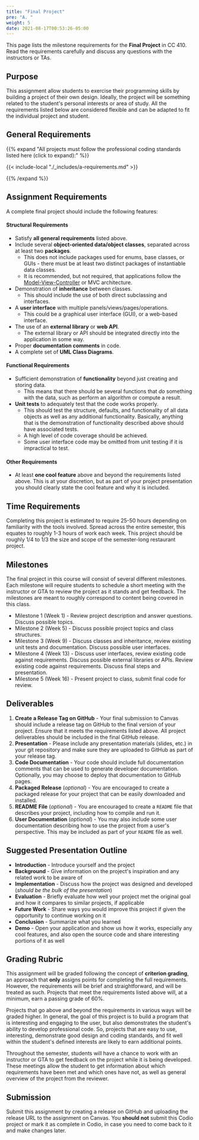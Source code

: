 ```yaml
---
title: "Final Project"
pre: "A. "
weight: 5
date: 2021-08-17T00:53:26-05:00
---
```


This page lists the milestone requirements for the **Final Project** in CC 410. Read the requirements carefully and discuss any questions with the instructors or TAs. 

## Purpose

This assignment allow students to exercise their programming skills by building a project of their own design. Ideally, the project will be something related to the student's personal interests or area of study. All the requirements listed below are considered flexible and can be adapted to fit the individual project and student. 

## General Requirements

{{% expand "All projects must follow the professional coding standards listed here (click to expand):" %}}

{{< include-local "./_includes/a-requirements.md" >}}

{{% /expand %}}

## Assignment Requirements

A complete final project should include the following features:

#### Structural Requirements

* Satisfy **all general requirements** listed above.
* Include several **object-oriented data/object classes**, separated across at least two **packages**.
  * This does not include packages used for enums, base classes, or GUIs - there must be at least two distinct packages of instantiable data classes.
  * It is recommended, but not required, that applications follow the [Model-View-Controller](https://en.wikipedia.org/wiki/Model%E2%80%93view%E2%80%93controller) or MVC architecture.
* Demonstration of **inheritance** between classes.
  * This should include the use of both direct subclassing and interfaces. 
* A **user interface** with multiple panels/views/pages/operations.
  * This could be a graphical user interface (GUI), or a web-based interface.
* The use of an **external library** or **web API**.
  * The external library or API should be integrated directly into the application in some way.
* Proper **documentation comments** in code.
* A complete set of **UML Class Diagrams**.

#### Functional Requirements

  * Sufficient demonstration of **functionality** beyond just creating and storing data.
    * This means that there should be several functions that _do_ something with the data, such as perform an algorithm or compute a result. 
  * **Unit tests** to adequately test that the code works properly.
    * This should test the structure, defaults, and functionality of all data objects as well as any additional functionality. Basically, anything that is the demonstration of functionality described above should have associated tests.
    * A high level of code coverage should be achieved.
    * Some user interface code may be omitted from unit testing if it is impractical to test.

#### Other Requirements

* At least **one cool feature** above and beyond the requirements listed above. This is at your discretion, but as part of your project presentation you should clearly state the cool feature and why it is included. 

## Time Requirements

Completing this project is estimated to require 25-50 hours depending on familiarity with the tools involved. Spread across the entire semester, this equates to roughly 1-3 hours of work each week. This project should be roughly 1/4 to 1/3 the size and scope of the semester-long restaurant project.

## Milestones

The final project in this course will consist of several different milestones. Each milestone will require students to schedule a short meeting with the instructor or GTA to review the project as it stands and get feedback. The milestones are meant to roughly correspond to content being covered in this class. 

* Milestone 1 (Week 1) - Review project description and answer questions. Discuss possible topics.
* Milestone 2 (Week 5) - Discuss possible project topics and class structures.
* Milestone 3 (Week 9) - Discuss classes and inheritance, review existing unit tests and documentation. Discuss possible user interfaces.
* Milestone 4 (Week 13) - Discuss user interfaces, review existing code against requirements. Discuss possible external libraries or APIs. Review existing code against requirements. Discuss final steps and presentation.
* Milestone 5 (Week 16) - Present project to class, submit final code for review. 

## Deliverables

1. **Create a Release Tag on GitHub** - Your final submission to Canvas should include a release tag on GitHub to the final version of your project. Ensure that it meets the requirements listed above. All project deliverables should be included in the final GitHub release.
2. **Presentation** - Please include any presentation materials (slides, etc.) in your git repository and make sure they are uploaded to GitHub as part of your release tag. 
3. **Code Documentation** - Your code should include full documentation comments that can be used to generate developer documentation. Optionally, you may choose to deploy that documentation to GitHub pages. 
4. **Packaged Release** (_optional_) - You are encouraged to create a packaged release for your project that can be easily downloaded and installed.
5. **README File** (_optional_) - You are encouraged to create a `README` file that describes your project, including how to compile and run it. 
6. **User Documentation** (_optional_) - You may also include some user documentation describing how to use the project from a user's perspective. This may be included as part of your `README` file as well.

## Suggested Presentation Outline

* **Introduction** - Introduce yourself and the project
* **Background** - Give information on the project's inspiration and any related work to be aware of
* **Implementation** - Discuss how the project was designed and developed (_should be the bulk of the presentation_)
* **Evaluation** - Briefly evaluate how well your project met the original goal and how it compares to similar projects, if applicable
* **Future Work** - Share ways you would improve this project if given the opportunity to continue working on it
* **Conclusion** - Summarize what you learned
* **Demo** - Open your application and show us how it works, especially any cool features, and also open the source code and share interesting portions of it as well

## Grading Rubric

This assignment will be graded following the concept of **criterion grading**, an approach that **only** assigns points for completing the full requirements. However, the requirements will be brief and straightforward, and will be treated as such. Projects that meet the requirements listed above will, at a minimum, earn a passing grade of 60%. 

Projects that go above and beyond the requirements in various ways will be graded higher. In general, the goal of this project is to build a program that is interesting and engaging to the user, but also demonstrates the student's ability to develop professional code. So, projects that are easy to use, interesting, demonstrate good design and coding standards, and fit well within the student's defined interests are likely to earn additional points. 

Throughout the semester, students will have a chance to work with an instructor or GTA to get feedback on the project while it is being developed. These meetings allow the student to get information about which requirements have been met and which ones have not, as well as general overview of the project from the reviewer. 

## Submission

Submit this assignment by creating a release on GitHub and uploading the release URL to the assignment on Canvas. You **should not** submit this Codio project or mark it as complete in Codio, in case you need to come back to it and make changes later.